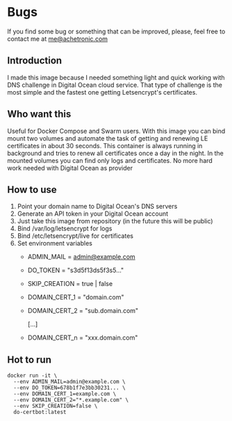 # Bugs
If you find some bug or something that can be improved, please, feel free to contact me at me@achetronic.com


## Introduction
I made this image because I needed something light and quick working with DNS challenge 
in Digital Ocean cloud service. That type of challenge is the most simple and the fastest one getting 
Letsencrypt's certificates.


## Who want this
Useful for Docker Compose and Swarm users. With this image you can bind mount two volumes 
and automate the task of getting and renewing LE certificates in about 30 seconds.
This container is always running in background and tries to renew all certificates once a day in the night.
In the mounted volumes you can find only logs and certificates. No more hard work needed 
with Digital Ocean as provider


## How to use
1. Point your domain name to Digital Ocean's DNS servers
2. Generate an API token in your Digital Ocean account
3. Just take this image from repository (in the future this will be public)
4. Bind /var/log/letsencrypt for logs
5. Bind /etc/letsencrypt/live for certificates
6. Set environment variables
   * ADMIN_MAIL = admin@example.com
   * DO_TOKEN = "s3d5f13ds5f3s5..."
   * SKIP_CREATION = true | false
   * DOMAIN_CERT_1 = "domain.com"
   * DOMAIN_CERT_2 = "sub.domain.com"
   
     [...]

   * DOMAIN_CERT_n = "xxx.domain.com"


## Hot to run
```
docker run -it \
  --env ADMIN_MAIL=admin@example.com \
  --env DO_TOKEN=678b1f7e3bb30231... \
  --env DOMAIN_CERT_1=example.com \
  --env DOMAIN_CERT_2="*.example.com" \
  --env SKIP_CREATION=false \
  do-certbot:latest 
```